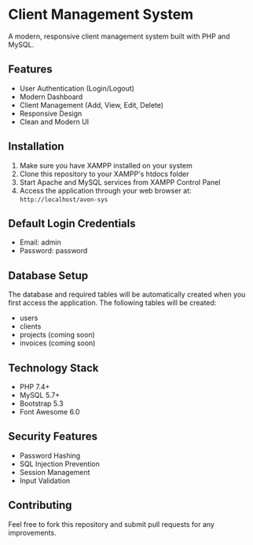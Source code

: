 # Client Management System

A modern, responsive client management system built with PHP and MySQL.

## Features

- User Authentication (Login/Logout)
- Modern Dashboard
- Client Management (Add, View, Edit, Delete)
- Responsive Design
- Clean and Modern UI

## Installation

1. Make sure you have XAMPP installed on your system
2. Clone this repository to your XAMPP's htdocs folder
3. Start Apache and MySQL services from XAMPP Control Panel
4. Access the application through your web browser at: `http://localhost/avon-sys`

## Default Login Credentials

- Email: admin
- Password: password

## Database Setup

The database and required tables will be automatically created when you first access the application. The following tables will be created:

- users
- clients
- projects (coming soon)
- invoices (coming soon)

## Technology Stack

- PHP 7.4+
- MySQL 5.7+
- Bootstrap 5.3
- Font Awesome 6.0

## Security Features

- Password Hashing
- SQL Injection Prevention
- Session Management
- Input Validation

## Contributing

Feel free to fork this repository and submit pull requests for any improvements.
